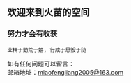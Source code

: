 ## 欢迎来到**火苗**的空间


### 努力才会有收获
    业精于勤荒于嬉, 行成于思毁于随


如有任何问题可以留言：<br/>
邮箱地址：miaofengliang2005@163.com
